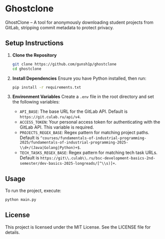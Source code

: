 # Ghostclone

GhostClone – A tool for anonymously downloading student projects from GitLab, stripping commit metadata to protect privacy.

## Setup Instructions

1. **Clone the Repository**
   ```bash
   git clone https://github.com/gunsh1p/ghostclone
   cd ghostclone
   ```

2. **Install Dependencies**
   Ensure you have Python installed, then run:
   ```bash
   pip install -r requirements.txt
   ```

3. **Environment Variables**
   Create a `.env` file in the root directory and set the following variables:
   - `API_BASE`: The base URL for the GitLab API. Default is `https://git.culab.ru/api/v4`.
   - `ACCESS_TOKEN`: Your personal access token for authenticating with the GitLab API. This variable is required.
   - `PROJECTS_REGEX_BASE`: Regex pattern for matching project paths. Default is `^courses/fundamentals-of-industrial-programming-2025/fundamentals-of-industrial-programming-2025-\\d+/(Java|Golang|Python)+$`.
   - `TECH_TASKS_REGEX_BASE`: Regex pattern for matching tech task URLs. Default is `https://git\\.culab\\.ru/bsc-development-basics-2nd-semester/dev-basics-2025-longreads/[^\\s)]+`.

## Usage

To run the project, execute:
```bash
python main.py
```

## License

This project is licensed under the MIT License. See the LICENSE file for details. 